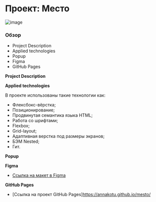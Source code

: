 # Проект: Место
![image](https://user-images.githubusercontent.com/121260809/223854955-09cf956e-e6eb-475d-a0fe-f50b60fee5f8.png)
### Обзор
* Project Description
* Applied technologies
* Popup
* Figma
* GitHub Pages

**Project Description**

**Applied technologies**

В проекте использованы такие технологии как:

* Флексбокс-вёрстка;
* Позиционирование;
* Продвинутая семантика языка HTML;
* Работа со шрифтами;
* Flexbox;
* Grid-layout;
* Адаптивная верстка под размеры экранов;
* БЭМ Nested;
* Гит.

**Popup**

**Figma**
* [Ссылка на макет в Figma](https://www.figma.com/file/2cn9N9jSkmxD84oJik7xL7/JavaScript.-Sprint-4?node-id=0%3A1)

**GitHub Pages**
* [Ссылка на проект GitHub Pages]https://annakotu.github.io/mesto/ 
